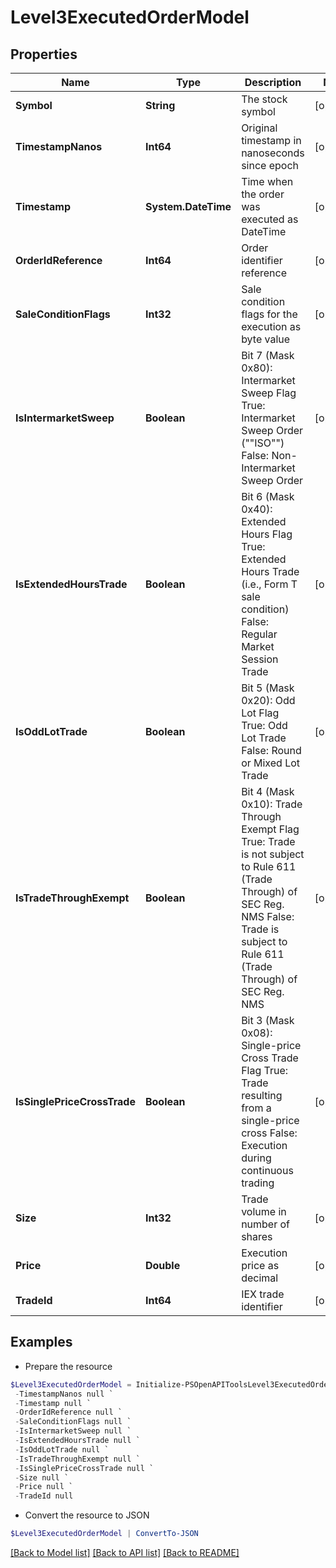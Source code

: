 # Level3ExecutedOrderModel
## Properties

Name | Type | Description | Notes
------------ | ------------- | ------------- | -------------
**Symbol** | **String** | The stock symbol | [optional] 
**TimestampNanos** | **Int64** | Original timestamp in nanoseconds since epoch | [optional] 
**Timestamp** | **System.DateTime** | Time when the order was executed as DateTime | [optional] 
**OrderIdReference** | **Int64** | Order identifier reference | [optional] 
**SaleConditionFlags** | **Int32** | Sale condition flags for the execution as byte value | [optional] 
**IsIntermarketSweep** | **Boolean** | Bit 7 (Mask 0x80): Intermarket Sweep Flag  True: Intermarket Sweep Order (&quot;&quot;ISO&quot;&quot;)  False: Non-Intermarket Sweep Order | [optional] 
**IsExtendedHoursTrade** | **Boolean** | Bit 6 (Mask 0x40): Extended Hours Flag  True: Extended Hours Trade (i.e., Form T sale condition)  False: Regular Market Session Trade | [optional] 
**IsOddLotTrade** | **Boolean** | Bit 5 (Mask 0x20): Odd Lot Flag  True: Odd Lot Trade  False: Round or Mixed Lot Trade | [optional] 
**IsTradeThroughExempt** | **Boolean** | Bit 4 (Mask 0x10): Trade Through Exempt Flag  True: Trade is not subject to Rule 611 (Trade Through) of SEC Reg. NMS  False: Trade is subject to Rule 611 (Trade Through) of SEC Reg. NMS | [optional] 
**IsSinglePriceCrossTrade** | **Boolean** | Bit 3 (Mask 0x08): Single-price Cross Trade Flag  True: Trade resulting from a single-price cross  False: Execution during continuous trading | [optional] 
**Size** | **Int32** | Trade volume in number of shares | [optional] 
**Price** | **Double** | Execution price as decimal | [optional] 
**TradeId** | **Int64** | IEX trade identifier | [optional] 

## Examples

- Prepare the resource
```powershell
$Level3ExecutedOrderModel = Initialize-PSOpenAPIToolsLevel3ExecutedOrderModel  -Symbol null `
 -TimestampNanos null `
 -Timestamp null `
 -OrderIdReference null `
 -SaleConditionFlags null `
 -IsIntermarketSweep null `
 -IsExtendedHoursTrade null `
 -IsOddLotTrade null `
 -IsTradeThroughExempt null `
 -IsSinglePriceCrossTrade null `
 -Size null `
 -Price null `
 -TradeId null
```

- Convert the resource to JSON
```powershell
$Level3ExecutedOrderModel | ConvertTo-JSON
```

[[Back to Model list]](../README.md#documentation-for-models) [[Back to API list]](../README.md#documentation-for-api-endpoints) [[Back to README]](../README.md)

